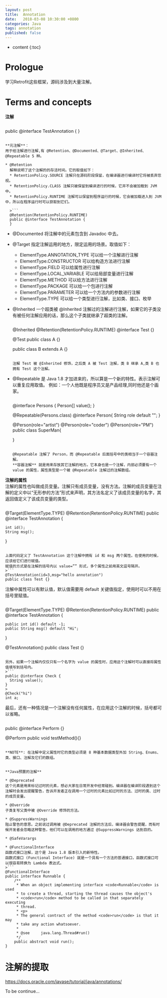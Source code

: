 ```yaml
---
layout: post
title:  Annotation
date:   2018-03-08 10:30:00 +0800
categories: Java
tags: annotation
published: false
---
```


* content
{:toc}


# Prologue
学习Retrofit这些框架，源码涉及到大量注解。


# Terms and concepts
**注解**
>```
public @interface TestAnnotation {
}
```

**元注解**：  
用于给注解进行注解,有 @Retention、@Documented、@Target、@Inherited、@Repeatable 5 种。  

* @Retention
  解释说明了这个注解的的存活时间。它的取值如下：
  * RetentionPolicy.SOURCE 注解只在源码阶段保留，在编译器进行编译时它将被丢弃忽视。
  * RetentionPolicy.CLASS 注解只被保留到编译进行的时候，它并不会被加载到 JVM 中。
  * RetentionPolicy.RUNTIME 注解可以保留到程序运行的时候，它会被加载进入到 JVM 中，所以在程序运行时可以获取到它们。

  >```
  @Retention(RetentionPolicy.RUNTIME)
  public @interface TestAnnotation {
  }
  ```
* @Documented
  将注解中的元素包含到 Javadoc 中去。

* @Target
  指定注解运用的地方，限定运用的场景。取值如下：
  * ElementType.ANNOTATION_TYPE 可以给一个注解进行注解
  * ElementType.CONSTRUCTOR 可以给构造方法进行注解
  * ElementType.FIELD 可以给属性进行注解
  * ElementType.LOCAL_VARIABLE 可以给局部变量进行注解
  * ElementType.METHOD 可以给方法进行注解
  * ElementType.PACKAGE 可以给一个包进行注解
  * ElementType.PARAMETER 可以给一个方法内的参数进行注解
  * ElementType.TYPE 可以给一个类型进行注解，比如类、接口、枚举


* @Inherited
  一个超类被 @Inherited 注解过的注解进行注解，如果它的子类没有被任何注解应用的话，那么这个子类就继承了超类的注解。
  >```
  @Inherited
  @Retention(RetentionPolicy.RUNTIME)
  @interface Test {}
  >
  @Test
  public class A {}
  >
  public class B extends A {}
  ```

  注解 Test 被 @Inherited 修饰，之后类 A 被 Test 注解，类 B 继承 A,类 B 也拥有 Test 这个注解。

* @Repeatable
  是 Java 1.8 才加进来的，所以算是一个新的特性。表示注解可以重复应用取值。
  例如：一个人他既是程序员又是产品经理,同时他还是个画家。
  >```
  @interface Persons {
      Person[]  value();
  }
  >
  @Repeatable(Persons.class)
  @interface Person{
      String role default "";
  }
  >
  @Person(role="artist")
  @Person(role="coder")
  @Person(role="PM")
  public class SuperMan{
  >
  }
  ```

  @Repeatable 注解了 Person，而 @Repeatable 后面括号中的类相当于一个容器注解。  
  **容器注解** 就是用来存放其它注解的地方。它本身也是一个注解，内部必须要有一个 value 的属性，属性类型是一个被 @Repeatable 注解过的注解数组。

**注解的属性**  
  注解的属性也叫做成员变量。注解只有成员变量，没有方法。注解的成员变量在注解的定义中以“无形参的方法”形式来声明，其方法名定义了该成员变量的名字，其返回值定义了该成员变量的类型。
  >```
  @Target(ElementType.TYPE)
  @Retention(RetentionPolicy.RUNTIME)
  public @interface TestAnnotation {
  >
    int id();
    String msg();
  }
  ```

  上面代码定义了 TestAnnotation 这个注解中拥有 id 和 msg 两个属性。在使用的时候，应该给它们进行赋值。  
  赋值的方式是在注解的括号内以 value=”” 形式，多个属性之前用英文逗号隔开。
  >```
  @TestAnnotation(id=3,msg="hello annotation")
  public class Test {}
  ```

  注解中属性可以有默认值，默认值需要用 default 关键值指定，使用时可以不用在括号里赋值。
  >```
  @Target(ElementType.TYPE)
  @Retention(RetentionPolicy.RUNTIME)
  public @interface TestAnnotation {
  >
    public int id() default -1;
    public String msg() default "Hi";
  }
  >
  @TestAnnotation()
  public class Test {}
  ```

  另外，如果一个注解内仅仅只有一个名字为 value 的属性时，应用这个注解时可以直接将属性值填写到括号内。
  >```
  public @interface Check {
    String value();
  }
  >
  @Check("hi")
  int a;
  ```

  最后，还有一种情况是一个注解没有任何属性，在应用这个注解的时候，括号都可以省略。
  >```
  public @interface Perform {}
  >
  @Perform
  public void testMethod(){}
  ```

  **NOTE**: 在注解中定义属性时它的类型必须是 8 种基本数据类型外加 String、Enums、类、接口、注解及它们的数组。


**Java预置的注解**

* @Deprecated
  这个元素是用来标记过时的元素，想必大家在日常开发中经常碰到。编译器在编译阶段遇到这个注解时会发出提醒警告，告诉开发者正在调用一个过时的元素比如过时的方法、过时的类、过时的成员变量。

* @Override
  子类复写父类中被 @Override 修饰的方法。

* @SuppressWarnings
  阻止警告的意思。之前说过调用被 @Deprecated 注解的方法后，编译器会警告提醒，而有时候开发者会忽略这种警告，他们可以在调用的地方通过 @SuppressWarnings 达到目的。

* @SafeVarargs

* @FunctionalInterface
  函数式接口注解，这个是 Java 1.8 版本引入的新特性。
  函数式接口 (Functional Interface) 就是一个具有一个方法的普通接口，函数式接口可以很容易转换为 Lambda 表达式。
  >```
  @FunctionalInterface
  public interface Runnable {
      /**
       * When an object implementing interface <code>Runnable</code> is used
       * to create a thread, starting the thread causes the object's
       * <code>run</code> method to be called in that separately executing
       * thread.
       * <p>
       * The general contract of the method <code>run</code> is that it may
       * take any action whatsoever.
       *
       * @see     java.lang.Thread#run()
       */
      public abstract void run();
  }
  ```

# 注解的提取

https://docs.oracle.com/javase/tutorial/java/annotations/  

To be continue…
